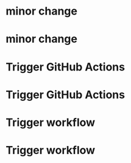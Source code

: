 # minor change
# minor change
# Trigger GitHub Actions
# Trigger GitHub Actions
# Trigger workflow
# Trigger workflow
